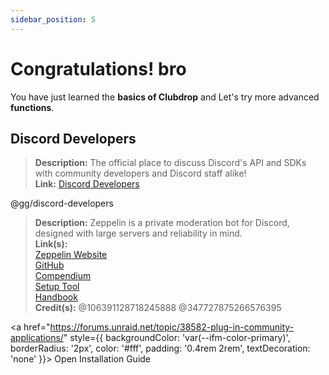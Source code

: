 ```yaml
---
sidebar_position: 5
---
```

# Congratulations! bro

You have just learned the **basics of Clubdrop** and Let's try more advanced **functions**.

## Discord Developers

> **Description:** The official place to discuss Discord's API and SDKs with community developers and Discord staff alike!   <br/>
**Link:** [Discord Developers](https://discord.gg/discord-developers)

@gg/discord-developers


> **Description:** Zeppelin is a private moderation bot for Discord, designed with large servers and reliability in mind.   <br/>
**Link(s):**   <br/>
[Zeppelin Website](https://zeppelin.gg/)   <br/>
[GitHub](https://github.com/Dragory/ZeppelinBot)   <br/>
[Compendium](https://github.com/dexbiobot/Zeppelin#zep-by-dex)   <br/>
[Setup Tool](https://setup-tool.zeppelin.gg)   <br/>
[Handbook](https://docs.google.com/presentation/d/e/2PACX-1vQTFZW4NiJicngfAv36tLlWG5XjktVyZhljekOkzUyzsktwcNCH_Zm82Dm3r1c7S7vKOArJ6XIO5azC/pub?start=true&loop=false&delayms=60000&slide=id.gc6f9e470d_0_0)   <br/>
**Credit(s):** @106391128718245888 @347727875266576395

<a
  href="https://forums.unraid.net/topic/38582-plug-in-community-applications/"
  style={{
    backgroundColor: 'var(--ifm-color-primary)',
    borderRadius: '2px',
    color: '#fff',
    padding: '0.4rem 2rem',
    textDecoration: 'none'
  }}>
  Open Installation Guide
</a>